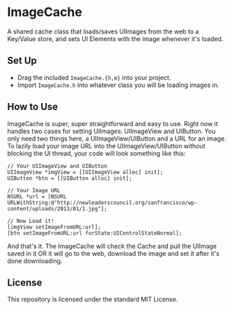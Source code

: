 ImageCache
==========

A shared cache class that loads/saves UIImages from the web to a Key/Value store, and sets UI Elements with the image whenever it's loaded.

## Set Up ##

* Drag the included <code>ImageCache.{h,m}</code> into your project.
* Import <code>ImageCache.h</code> into whatever class you will be loading images in.

## How to Use ##

ImageCache is super, super straightforward and easy to use. Right now it handles two cases for setting UIImages: UIImageView and UIButton. You only need two things here, a UIImageView/UIButton and a URL for an image. To lazily load your image URL into the UIImageView/UIButton without blocking the UI thread, your code will look something like this:

```objc
// Your UIImageView and UIButton
UIImageView *imgView = [[UIImageView alloc] init];
UIButton *btn = [[UIButton alloc] init];

// Your Image URL
NSURL *url = [NSURL URLWithString:@"http://newleaderscouncil.org/sanfrancisco/wp-content/uploads/2013/01/1.jpg"];

// Now Load it!
[imgView setImageFromURL:url];
[btn setImageFromURL:url forState:UIControlStateNormal];
```

And that's it. The ImageCache will check the Cache and pull the UIImage saved in it OR it will go to the web, download the image and set it after it's done downloading.

## License ##

This repository is licensed under the standard MIT License.
